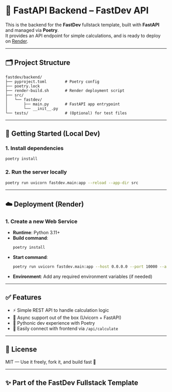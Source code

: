 # 🐍 FastAPI Backend – FastDev API

This is the backend for the **FastDev** fullstack template, built with **FastAPI** and managed via **Poetry**.  
It provides an API endpoint for simple calculations, and is ready to deploy on [Render](https://render.com).

---

## 🗂 Project Structure

```
fastdev/backend/
├── pyproject.toml        # Poetry config
├── poetry.lock
├── render-build.sh       # Render deployment script
├── src/
│   └── fastdev/
│       ├── main.py       # FastAPI app entrypoint
│       └── __init__.py
└── tests/                # (Optional) for test files
```

---

## 🚀 Getting Started (Local Dev)

### 1. Install dependencies

```bash
poetry install
```

### 2. Run the server locally

```bash
poetry run uvicorn fastdev.main:app --reload --app-dir src
```

---

## ☁️ Deployment (Render)

### 1. Create a new Web Service

- **Runtime**: Python 3.11+
- **Build command**:  
  ```bash
  poetry install
  ```
- **Start command**:  
  ```bash
  poetry run uvicorn fastdev.main:app --host 0.0.0.0 --port 10000 --app-dir src
  ```
- **Environment**: Add any required environment variables (if needed)

---

## ✅ Features

- ⚡ Simple REST API to handle calculation logic
- 🔁 Async support out of the box (Uvicorn + FastAPI)
- 🧪 Pythonic dev experience with Poetry
- 🔗 Easily connect with frontend via `/api/calculate`

---

## 📄 License

MIT — Use it freely, fork it, and build fast 🚀

---

## ✨ Part of the FastDev Fullstack Template